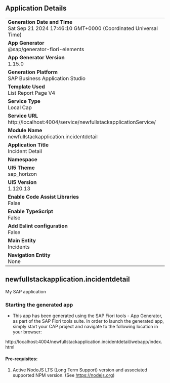 ## Application Details
|               |
| ------------- |
|**Generation Date and Time**<br>Sat Sep 21 2024 17:46:10 GMT+0000 (Coordinated Universal Time)|
|**App Generator**<br>@sap/generator-fiori-elements|
|**App Generator Version**<br>1.15.0|
|**Generation Platform**<br>SAP Business Application Studio|
|**Template Used**<br>List Report Page V4|
|**Service Type**<br>Local Cap|
|**Service URL**<br>http://localhost:4004/service/newfullstackapplicationService/|
|**Module Name**<br>newfullstackapplication.incidentdetail|
|**Application Title**<br>Incident Detail|
|**Namespace**<br>|
|**UI5 Theme**<br>sap_horizon|
|**UI5 Version**<br>1.120.13|
|**Enable Code Assist Libraries**<br>False|
|**Enable TypeScript**<br>False|
|**Add Eslint configuration**<br>False|
|**Main Entity**<br>Incidents|
|**Navigation Entity**<br>None|

## newfullstackapplication.incidentdetail

My SAP application

### Starting the generated app

-   This app has been generated using the SAP Fiori tools - App Generator, as part of the SAP Fiori tools suite.  In order to launch the generated app, simply start your CAP project and navigate to the following location in your browser:

http://localhost:4004/newfullstackapplication.incidentdetail/webapp/index.html

#### Pre-requisites:

1. Active NodeJS LTS (Long Term Support) version and associated supported NPM version.  (See https://nodejs.org)


